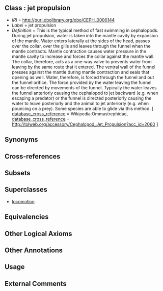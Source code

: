 
## Class : jet propulsion

 * *IRI* = http://purl.obolibrary.org/obo/CEPH_0000144
 * *Label* = jet propulsion
 * *Definition* = This is the typical method of fast swimming in cephalopods. During jet propulsion, water is taken into the mantle cavity by expansion of the mantle. Water enters laterally at the sides of the head, passes over the collar, over the gills and leaves through the funnel when the mantle contracts. Mantle contraction causes water pressure in the mantle cavity to increase and forces the collar against the mantle wall. The collar, therefore, acts as a one-way valve to prevents water from leaving by the same route that it entered. The ventral wall of the funnel presses against the mantle during mantle contraction and seals that opening as well. Water, therefore, is forced through the funnel and out the funnel orifice. The force provided by the water leaving the funnel can be directed by movements of the funnel. Typically the water leaves the funnel anteriorly causing the cephalopod to jet backward (e.g. when escaping a predator) or the funnel is directed posteriorly causing the water to leave posteriorly and the animal to jet anteriorly (e.g. when pouncing on a prey). Some species are able to glide via this method. [ [database_cross_reference](../../ef/oboInOwl#hasDbXref.md) = Wikipedia:Ommastrephidae, [database_cross_reference](../../ef/oboInOwl#hasDbXref.md) = http://tolweb.org/accessory/Cephalopod_Jet_Propulsion?acc_id=2060 ]

## Synonyms


## Cross-references


## Subsets


## Superclasses

 * [locomotion](../../GO/11/GO_0040011.md)

## Equivalencies


## Other Logical Axioms


## Other Annotations


## Usage


## External Comments

